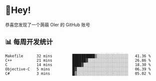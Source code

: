 # 👋Hey!
恭喜您发现了一个蒟蒻 OIer 的 GitHub 账号

## 📊 每周开发统计
<!--START_SECTION:waka-->
```text
Makefile      32 mins         ██████████▒░░░░░░░░░░░░░░   41.36 % 
C++           21 mins         ██████▓░░░░░░░░░░░░░░░░░░   26.86 % 
C             14 mins         ████▓░░░░░░░░░░░░░░░░░░░░   18.30 % 
Objective-C   5 mins          █▓░░░░░░░░░░░░░░░░░░░░░░░   06.39 % 
C#            3 mins          █▒░░░░░░░░░░░░░░░░░░░░░░░   05.02 % 
```
<!--END_SECTION:waka-->
